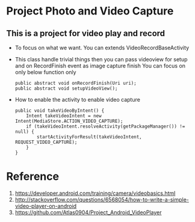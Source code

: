 # Project Photo and Video Capture

## This is a project for video play and record

* To focus on what we want. You can extends VideoRecordBaseActivity
* This class handle trivial things then you can pass videoview for setup and on RecordFinish event as image capture finish
You can focus on only below function only

	```
    public abstract void onRecordFinish(Uri uri);
    public abstract void setupVideoView();
	```    


* How to enable the activity to enable video capture   

	```  
    public void takeVideoByIntent() {
        Intent takeVideoIntent = new Intent(MediaStore.ACTION_VIDEO_CAPTURE);
        if (takeVideoIntent.resolveActivity(getPackageManager()) != null) {
            startActivityForResult(takeVideoIntent, REQUEST_VIDEO_CAPTURE);
        }
    }
	```   
    
# Reference   
1. https://developer.android.com/training/camera/videobasics.html  
1. http://stackoverflow.com/questions/6568054/how-to-write-a-simple-video-player-on-android
1. https://github.com/Atlas0904/Project_Android_VideoPlayer
